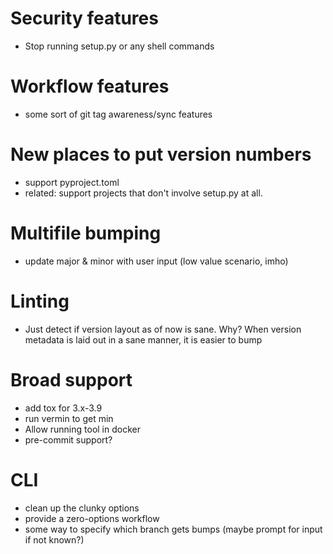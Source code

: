 # Security features
- Stop running setup.py or any shell commands

# Workflow features
- some sort of git tag awareness/sync features

# New places to put version numbers
- support pyproject.toml
- related: support projects that don't involve setup.py at all.

# Multifile bumping
- update major & minor with user input (low value scenario, imho)

# Linting
- Just detect if version layout as of now is sane. Why? When version metadata is
laid out in a sane manner, it is easier to bump

# Broad support
- add tox for 3.x-3.9
- run vermin to get min
- Allow running tool in docker
- pre-commit support? 

# CLI
- clean up the clunky options
- provide a zero-options workflow
- some way to specify which branch gets bumps (maybe prompt for input if not known?)